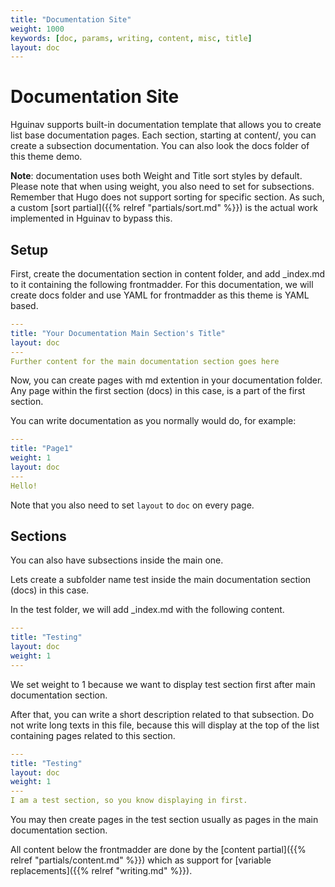 ```yaml
---
title: "Documentation Site"
weight: 1000
keywords: [doc, params, writing, content, misc, title]
layout: doc
---
```

# Documentation Site
Hguinav supports built-in documentation template that allows you to create list base documentation pages. Each section, starting at content/, you can create a subsection documentation. You can also look the docs folder of this theme demo.

**Note**: documentation uses both Weight and Title sort styles by default. Please note that when using weight, you also need to set for subsections. Remember that Hugo does not support sorting for specific section. As such, a custom [sort partial]({{% relref "partials/sort.md" %}}) is the actual work implemented in Hguinav to bypass this.

## Setup
First, create the documentation section in content folder, and add _index.md to it containing the following frontmadder. For this documentation, we will create docs folder and use YAML for frontmadder as this theme is YAML based.
```yaml
---
title: "Your Documentation Main Section's Title"
layout: doc
---
Further content for the main documentation section goes here
```

Now, you can create pages with md extention in your documentation folder. Any page within the first section (docs) in this case, is a part of the first section.

You can write documentation as you normally would do, for example:
```yaml
---
title: "Page1"
weight: 1
layout: doc
---
Hello!
```

Note that you also need to set `layout` to `doc` on every page.

## Sections
You can also have subsections inside the main one.

Lets create a subfolder name test inside the main documentation section (docs) in this case.

In the test folder, we will add _index.md with the following content.
```yaml
---
title: "Testing"
layout: doc
weight: 1
---
```

We set weight to 1 because we want to display test section first after main documentation section.

After that, you can write a short description related to that subsection. Do not write long texts in this file, because this will display at the top of the list containing pages related to this section.
```yaml
---
title: "Testing"
layout: doc
weight: 1
---
I am a test section, so you know displaying in first.
```

You may then create pages in the test section usually as pages in the main documentation section.

All content below the frontmadder are done by the [content partial]({{% relref "partials/content.md" %}}) which as support for [variable replacements]({{% relref "writing.md" %}}).